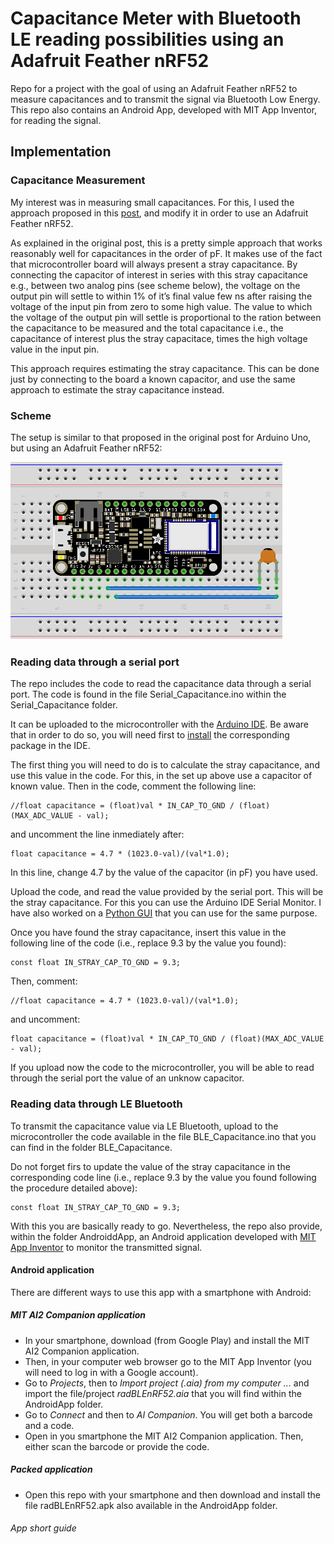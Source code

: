 # Capacitance Meter with Bluetooth LE reading possibilities using an Adafruit Feather nRF52

Repo for a project with the goal of using an Adafruit Feather nRF52 to measure capacitances and to transmit the signal via Bluetooth Low Energy.
This repo also contains an Android App, developed with MIT App Inventor, for reading the signal.

## Implementation

### Capacitance Measurement

My interest was in measuring small capacitances.
For this, I used the approach proposed in this [post](https://wordpress.codewrite.co.uk/pic/2014/01/21/cap-meter-with-arduino-uno/), 
and modify it in order to use an Adafruit Feather nRF52.

As explained in the original post, this is a pretty simple approach that works reasonably well for capacitances in the order of pF.
It makes use of the fact that microcontroller board will always present a stray capacitance.
By connecting the capacitor of interest in series with this stray capacitance e.g., between two analog pins (see scheme below), 
the voltage on the output pin will settle to within 1% of it’s final value few ns after raising the voltage of the input pin from zero to some high value. 
The value to which the voltage of the output pin will settle is proportional to the ration between the capacitance to be measured and the total capacitance i.e., the capacitance of interest plus the stray capacitace, times the high voltage value in the input pin.

This approach requires estimating the stray capacitance. This can be done just by connecting to the board a known capacitor, and use the same approach to estimate the stray capacitance instead.

### Scheme

The setup is similar to that proposed in the original post for Arduino Uno, but using an Adafruit Feather nRF52:

![scheme](AdafruitFeathernRF52CapacitanceMeter_bb.png)

### Reading data through a serial port

The repo includes the code to read the capacitance data through a serial port. The code is found in the file Serial_Capacitance.ino within the Serial_Capacitance folder.

It can be uploaded to the microcontroller with the [Arduino IDE](https://www.arduino.cc/en/Main/Software_). Be aware that in order to do so, you will need first to [install](https://learn.adafruit.com/bluefruit-nrf52-feather-learning-guide/arduino-bsp-setup) 
the corresponding package in the IDE.

The first thing you will need to do is to calculate the stray capacitance, and use this value in the code. For this, in the set up above use a capacitor of known value.
Then in the code, comment the following line:

```
//float capacitance = (float)val * IN_CAP_TO_GND / (float)(MAX_ADC_VALUE - val);
```

and uncomment the line inmediately after:

```
float capacitance = 4.7 * (1023.0-val)/(val*1.0);
```

In this line, change 4.7 by the value of the capacitor (in pF) you have used.

Upload the code, and read the value provided by the serial port. This will be the stray capacitance. For this you can use the Arduino IDE Serial Monitor. I have also worked on a [Python GUI](https://github.com/JSotres/serialReaderPython) 
that you can use for the same purpose.

Once you have found the stray capacitance, insert this value in the following line of the code (i.e., replace 9.3 by the value you found):

```
const float IN_STRAY_CAP_TO_GND = 9.3; 
```

Then, comment:

```
//float capacitance = 4.7 * (1023.0-val)/(val*1.0);
```

and uncomment:

```
float capacitance = (float)val * IN_CAP_TO_GND / (float)(MAX_ADC_VALUE - val);
```

If you upload now the code to the microcontroller, you will be able to read through the serial port the value of an unknow capacitor.

### Reading data through LE Bluetooth

To transmit the capacitance value via LE Bluetooth, upload to the microcontroller the code available in the file BLE_Capacitance.ino that you can find in the folder BLE_Capacitance.

Do not forget firs to update the value of the stray capacitance in the corresponding code line (i.e., replace 9.3 by the value you found following the procedure detailed above):

```
const float IN_STRAY_CAP_TO_GND = 9.3; 
```

With this you are basically ready to go. Nevertheless, the repo also provide, within the folder AndroiddApp, an Android application developed with [MIT App Inventor](https://appinventor.mit.edu/)
to monitor the transmitted signal. 

#### Android application

There are different ways to use this app with a smartphone with Android:

##### MIT AI2 Companion application

- In your smartphone, download (from Google Play) and install the MIT AI2 Companion application.
- Then, in your computer web browser go to the MIT App Inventor (you will need to log in with a Google account).
- Go to *Projects*, then to *Import project (.aia) from my computer ...* and import the file/project *radBLEnRF52.aia* that you will find within the AndroidApp folder.
- Go to *Connect* and then to *AI Companion*. You will get both a barcode and a code.
- Open in you smartphone the MIT AI2 Companion application. Then, either scan the barcode or provide the code.

##### Packed application

- Open this repo with your smartphone and then download and install the file radBLEnRF52.apk also available in the AndroidApp folder.

###### App short guide



